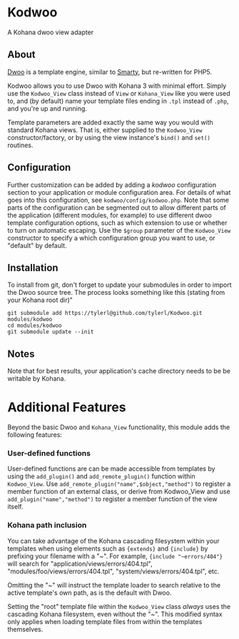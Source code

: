 # Kodwoo

A Kohana dwoo view adapter

## About

[Dwoo](http://dwoo.org/) is a template engine, similar to
[Smarty](http://smarty.net), but re-written for PHP5.

Kodwoo allows you to use Dwoo with Kohana 3 with minimal effort. Simply use the
`Kodwoo_View` class instead of `View` or `Kohana_View` like you were used to,
and (by default) name your template files ending in `.tpl` instead of `.php`,
and you're up and running. 

Template parameters are added exactly the same way you would with standard
Kohana views. That is, either supplied to the `Kodwoo_View`
constructor/factory, or by using the view instance's `bind()` and `set()`
routines.

## Configuration

Further customization can be added by adding a *kodwoo* configuration section
to your application or module configuration area. For details of what goes
into this configuration, see `kodwoo/config/kodwoo.php`. Note that some parts
of the configuration can be segmented out to allow different parts of the
application (different modules, for example) to use different dwoo template
configuration options, such as which extension to use or whether to turn on
automatic escaping. Use the `$group` parameter of the `Kodwoo_View` constructor
to specify a which configuration group you want to use, or "default" by default.

## Installation

To install from git, don't forget to update your submodules in order to import
the Dwoo source tree. The process looks something like this (stating from your
Kohana root dir)"

    git submodule add https://tylerl@github.com/tylerl/Kodwoo.git modules/kodwoo
    cd modules/kodwoo
    git submodule update --init

## Notes

Note that for best results, your application's cache directory needs to be
be writable by Kohana.

# Additional Features

Beyond the basic Dwoo and `Kohana_View` functionality, this module adds the
following features:

### User-defined functions
User-defined functions are can be made accessible from templates by using
the `add_plugin()` and `add_remote_plugin()` function within `Kodwoo_View`.
Use `add_remote_plugin("name",$object,"method")` to register a member function
of an external class, or derive from Kodwoo_View and use
`add_plugin("name","method")` to register a member function of the view itself.

### Kohana path inclusion

You can take advantage of the Kohana cascading filesystem within your
templates when using elements such as `{extends}` and `{include}` by prefixing
your filename with a "~". For example, `{include "~errors/404"}` will search
for "application/views/errors/404.tpl", "modules/foo/views/errors/404.tpl",
"system/views/errors/404.tpl", etc.

Omitting the "~" will instruct the template loader to search relative to the
active template's own path, as is the default with Dwoo.

Setting the "root" template file within the `Kodwoo_View` class
*always* uses the cascading Kohana filesystem, even without the "~".
This modified syntax only applies when loading template files from within the
templates themselves.


